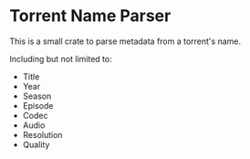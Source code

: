# Torrent Name Parser

This is a small crate to parse metadata from a torrent's name.

Including but not limited to:

* Title
* Year
* Season
* Episode
* Codec
* Audio
* Resolution
* Quality
